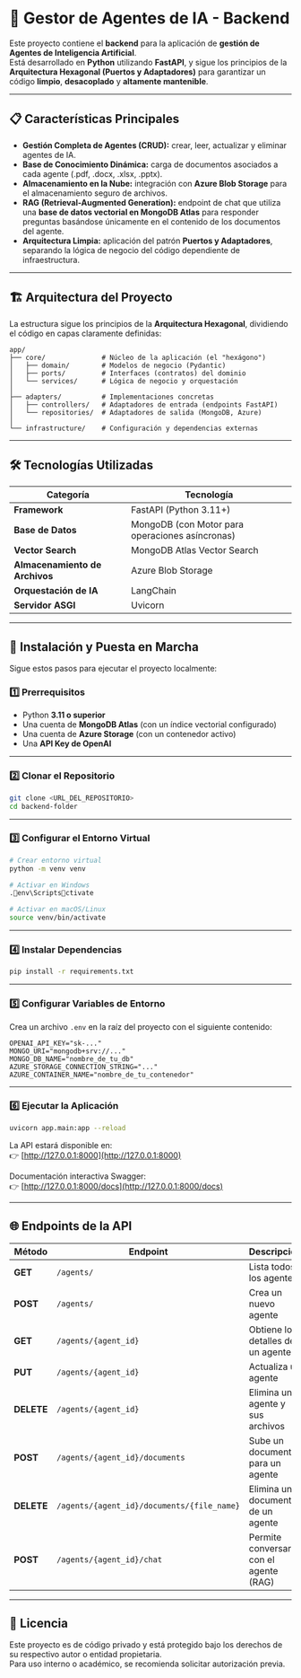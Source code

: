 # 🤖 Gestor de Agentes de IA - Backend

Este proyecto contiene el **backend** para la aplicación de **gestión de Agentes de Inteligencia Artificial**.  
Está desarrollado en **Python** utilizando **FastAPI**, y sigue los principios de la **Arquitectura Hexagonal (Puertos y Adaptadores)** para garantizar un código **limpio**, **desacoplado** y **altamente mantenible**.

---

## 📋 Características Principales

- **Gestión Completa de Agentes (CRUD):** crear, leer, actualizar y eliminar agentes de IA.  
- **Base de Conocimiento Dinámica:** carga de documentos asociados a cada agente (.pdf, .docx, .xlsx, .pptx).  
- **Almacenamiento en la Nube:** integración con **Azure Blob Storage** para el almacenamiento seguro de archivos.  
- **RAG (Retrieval-Augmented Generation):** endpoint de chat que utiliza una **base de datos vectorial en MongoDB Atlas** para responder preguntas basándose únicamente en el contenido de los documentos del agente.  
- **Arquitectura Limpia:** aplicación del patrón **Puertos y Adaptadores**, separando la lógica de negocio del código dependiente de infraestructura.  

---

## 🏗️ Arquitectura del Proyecto

La estructura sigue los principios de la **Arquitectura Hexagonal**, dividiendo el código en capas claramente definidas:

```
app/
├── core/              # Núcleo de la aplicación (el "hexágono")
│   ├── domain/        # Modelos de negocio (Pydantic)
│   ├── ports/         # Interfaces (contratos) del dominio
│   └── services/      # Lógica de negocio y orquestación
│
├── adapters/          # Implementaciones concretas
│   ├── controllers/   # Adaptadores de entrada (endpoints FastAPI)
│   └── repositories/  # Adaptadores de salida (MongoDB, Azure)
│
└── infrastructure/    # Configuración y dependencias externas
```

---

## 🛠️ Tecnologías Utilizadas

| Categoría | Tecnología |
|------------|-------------|
| **Framework** | FastAPI (Python 3.11+) |
| **Base de Datos** | MongoDB (con Motor para operaciones asíncronas) |
| **Vector Search** | MongoDB Atlas Vector Search |
| **Almacenamiento de Archivos** | Azure Blob Storage |
| **Orquestación de IA** | LangChain |
| **Servidor ASGI** | Uvicorn |

---

## 🚀 Instalación y Puesta en Marcha

Sigue estos pasos para ejecutar el proyecto localmente:

### 1️⃣ Prerrequisitos
- Python **3.11 o superior**  
- Una cuenta de **MongoDB Atlas** (con un índice vectorial configurado)  
- Una cuenta de **Azure Storage** (con un contenedor activo)  
- Una **API Key de OpenAI**

---

### 2️⃣ Clonar el Repositorio
```bash
git clone <URL_DEL_REPOSITORIO>
cd backend-folder
```

---

### 3️⃣ Configurar el Entorno Virtual
```bash
# Crear entorno virtual
python -m venv venv

# Activar en Windows
.env\Scriptsctivate

# Activar en macOS/Linux
source venv/bin/activate
```

---

### 4️⃣ Instalar Dependencias
```bash
pip install -r requirements.txt
```

---

### 5️⃣ Configurar Variables de Entorno

Crea un archivo `.env` en la raíz del proyecto con el siguiente contenido:

```env
OPENAI_API_KEY="sk-..."
MONGO_URI="mongodb+srv://..."
MONGO_DB_NAME="nombre_de_tu_db"
AZURE_STORAGE_CONNECTION_STRING="..."
AZURE_CONTAINER_NAME="nombre_de_tu_contenedor"
```

---

### 6️⃣ Ejecutar la Aplicación
```bash
uvicorn app.main:app --reload
```

La API estará disponible en:  
👉 [http://127.0.0.1:8000](http://127.0.0.1:8000)

Documentación interactiva Swagger:  
👉 [http://127.0.0.1:8000/docs](http://127.0.0.1:8000/docs)

---

## 🌐 Endpoints de la API

| Método | Endpoint | Descripción |
|--------|-----------|-------------|
| **GET** | `/agents/` | Lista todos los agentes |
| **POST** | `/agents/` | Crea un nuevo agente |
| **GET** | `/agents/{agent_id}` | Obtiene los detalles de un agente |
| **PUT** | `/agents/{agent_id}` | Actualiza un agente |
| **DELETE** | `/agents/{agent_id}` | Elimina un agente y sus archivos |
| **POST** | `/agents/{agent_id}/documents` | Sube un documento para un agente |
| **DELETE** | `/agents/{agent_id}/documents/{file_name}` | Elimina un documento de un agente |
| **POST** | `/agents/{agent_id}/chat` | Permite conversar con el agente (RAG) |

---

## 📁 Licencia

Este proyecto es de código privado y está protegido bajo los derechos de su respectivo autor o entidad propietaria.  
Para uso interno o académico, se recomienda solicitar autorización previa.

